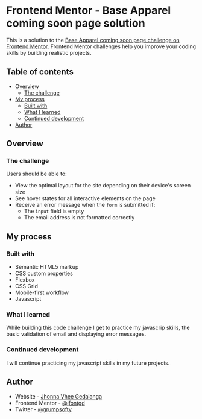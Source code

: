 # Frontend Mentor - Base Apparel coming soon page solution

This is a solution to the [Base Apparel coming soon page challenge on Frontend Mentor](https://www.frontendmentor.io/challenges/base-apparel-coming-soon-page-5d46b47f8db8a7063f9331a0). Frontend Mentor challenges help you improve your coding skills by building realistic projects.

## Table of contents

- [Overview](#overview)
  - [The challenge](#the-challenge)
- [My process](#my-process)
  - [Built with](#built-with)
  - [What I learned](#what-i-learned)
  - [Continued development](#continued-development)
- [Author](#author)

## Overview

### The challenge

Users should be able to:

- View the optimal layout for the site depending on their device's screen size
- See hover states for all interactive elements on the page
- Receive an error message when the `form` is submitted if:
  - The `input` field is empty
  - The email address is not formatted correctly

## My process

### Built with

- Semantic HTML5 markup
- CSS custom properties
- Flexbox
- CSS Grid
- Mobile-first workflow
- Javascript

### What I learned

While building this code challenge I get to practice my javascrip skills, the basic validation of email and displaying error messages.

### Continued development

I will continue practicing my javascript skills in my future projects.

## Author

- Website - [Jhonna Vhee Gedalanga](https://www.2021portfolio.netlify.app)
- Frontend Mentor - [@jfontgd](https://www.frontendmentor.io/profile/jfontgd)
- Twitter - [@grumpsofty](https://www.twitter.com/grumpsofty)
